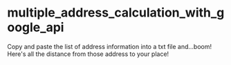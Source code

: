 # multiple_address_calculation_with_google_api
Copy and paste the list of address information into a txt file and...boom! Here's all the distance from those address to your place!
